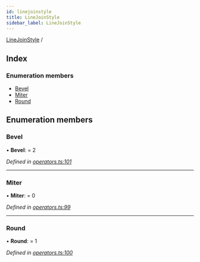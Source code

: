```yaml
---
id: linejoinstyle
title: LineJoinStyle
sidebar_label: LineJoinStyle
---
```


[LineJoinStyle](linejoinstyle.md) /

## Index

### Enumeration members

* [Bevel](linejoinstyle.md#bevel)
* [Miter](linejoinstyle.md#miter)
* [Round](linejoinstyle.md#round)

## Enumeration members

###  Bevel

• **Bevel**: = 2

*Defined in [operators.ts:101](https://github.com/Hopding/pdf-lib/blob/f878b0e/src/api/operators.ts#L101)*

___

###  Miter

• **Miter**: = 0

*Defined in [operators.ts:99](https://github.com/Hopding/pdf-lib/blob/f878b0e/src/api/operators.ts#L99)*

___

###  Round

• **Round**: = 1

*Defined in [operators.ts:100](https://github.com/Hopding/pdf-lib/blob/f878b0e/src/api/operators.ts#L100)*